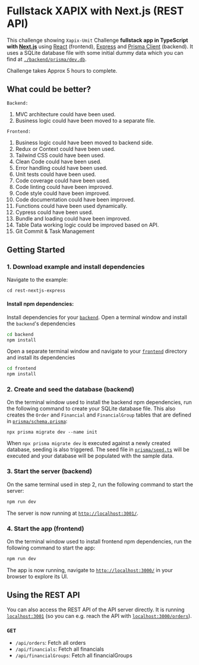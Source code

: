 # Fullstack XAPIX  with Next.js (REST API)

This challenge showing `Xapix-Umit` Challenge  **fullstack app in TypeScript with [Next.js](https://nextjs.org/)** using [React](https://reactjs.org/) (frontend), [Express](https://expressjs.com/) and [Prisma Client](https://www.prisma.io/docs/reference/tools-and-interfaces/prisma-client) (backend). It uses a SQLite database file with some initial dummy data which you can find at [`./backend/prisma/dev.db`](./backend/prisma/dev.db).

Challenge takes Approx 5 hours to complete.

## What could be better?
`Backend:`
1. MVC architecture could have been used.
2. Business logic could have been moved to a separate file.

`Frontend:`
1. Business logic could have been moved to backend side.
2. Redux or Context could have been used.
3. Tailwind CSS could have been used.
4. Clean Code could have been used.
5. Error handling could have been used.
6. Unit tests could have been used.
7. Code coverage could have been used.
8. Code linting could have been improved.
9. Code style could have been improved.
10. Code documentation could have been improved.
11. Functions could have been used dynamically.
12. Cypress could have been used.
13. Bundle and loading could have been improved.
14. Table Data working logic could be improved based on API.
15. Git Commit & Task Management

## Getting Started

### 1. Download example and install dependencies

Navigate to the example:

```
cd rest-nextjs-express
```

#### Install npm dependencies: 

Install dependencies for your [`backend`](./backend). Open a terminal window and install the `backend`'s dependencies

```bash
cd backend
npm install
```

Open a separate terminal window and navigate to your [`frontend`](./frontend) directory and install its dependencies

```bash
cd frontend
npm install
```

### 2. Create and seed the database (backend)

On the terminal window used to install the backend npm dependencies, run the following command to create your SQLite database file. This also creates the `Order` and `Financial` and `FinancialGroup` tables that are defined in [`prisma/schema.prisma`](./backend/prisma/schema.prisma):

```
npx prisma migrate dev --name init
```

When `npx prisma migrate dev` is executed against a newly created database, seeding is also triggered. The seed file in [`prisma/seed.ts`](./backend/prisma/seed.ts) will be executed and your database will be populated with the sample data.

### 3. Start the server (backend)

On the same terminal used in step 2, run the following command to start the server:

```bash
npm run dev
```

The server is now running at [`http://localhost:3001/`](http://localhost:3001/).

### 4. Start the app (frontend)

On the terminal window used to install frontend npm dependencies, run the following command to start the app:

```bash
npm run dev
```

The app is now running, navigate to [`http://localhost:3000/`](http://localhost:3000/) in your browser to explore its UI.

## Using the REST API

You can also access the REST API of the API server directly. It is running [`localhost:3001`](http://localhost:3001) (so you can e.g. reach the API with [`localhost:3000/orders`](http://localhost:3001/feed)).

### `GET`

- `/api/orders`: Fetch all orders
- `/api/financials`: Fetch all financials
- `/api/financialGroups`: Fetch all financialGroups
